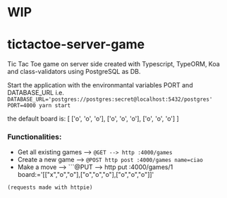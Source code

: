 # WIP

# tictactoe-server-game
Tic Tac Toe game on server side created with Typescript, TypeORM, Koa and class-validators using PostgreSQL as DB.

Start the application with the environmantal variables PORT and DATABASE_URL
i.e. ```DATABASE_URL='postgres://postgres:secret@localhost:5432/postgres' PORT=4000 yarn start```

the default board is:
[
  ['o', 'o', 'o'],
  ['o', 'o', 'o'],
  ['o', 'o', 'o']
]

### Functionalities:
* Get all existing games --> ```@GET --> http :4000/games``` 
* Create a new game --> ```@POST http post :4000/games name=ciao```
* Make a move --> ```@PUT --> http put :4000/games/1 board:='[["x","o","o"],["o","o","o"],["o","o","o"]]'
```
(requests made with httpie)

